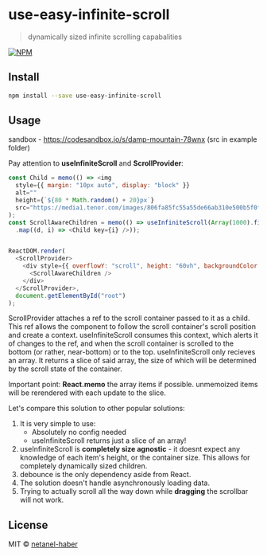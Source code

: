 # use-easy-infinite-scroll

> dynamically sized infinite scrolling capabalities

[![NPM](https://img.shields.io/npm/v/use-easy-infinite-scroll.svg)](https://www.npmjs.com/package/use-easy-infinite-scroll)

## Install

```bash
npm install --save use-easy-infinite-scroll
```

## Usage

sandbox - https://codesandbox.io/s/damp-mountain-78wnx (src in example folder)

Pay attention to **useInfiniteScroll** and **ScrollProvider**:
```javascript
const Child = memo(() => <img
  style={{ margin: "10px auto", display: "block" }}
  alt=""
  height={`${80 * Math.random() + 20}px`}
  src="https://media1.tenor.com/images/806fa85fc55a55de66ab310e500b5f0f/tenor.gif?itemid=5716621" />
);
const ScrollAwareChildren = memo(() => useInfiniteScroll(Array(1000).fill(0))
  .map((d, i) => <Child key={i} />));


ReactDOM.render(
  <ScrollProvider>
    <div style={{ overflowY: "scroll", height: "60vh", backgroundColor: "beige" }}>
      <ScrollAwareChildren />
    </div>
  </ScrollProvider>,
  document.getElementById("root")
);
```
ScrollProvider attaches a ref to the scroll container passed to it as a child.
This ref allows the component to follow the scroll container's scroll position and create a context.
useInfiniteScroll consumes this context, which alerts it of changes to the ref, and when the scroll container is scrolled to the bottom (or rather, near-bottom) or to the top.
useInfiniteScroll only recieves an array.  It returns a slice of said array, the size of which will be determined by the scroll state of the container.

Important point: **React.memo** the array items if possible. unmemoized items will be rerendered with each update to the slice.

Let's compare this solution to other popular solutions:
1. It is very simple to use:
    -  Absolutely no config needed
    -  useInfiniteScroll returns just a slice of an array!
2. useInfiniteScroll is **completely size agnostic** - it doesnt expect any knowledge of each item's height, or the container size. This allows for completely dynamically sized children.
3. debounce is the only dependency aside from React.
4. The solution doesn't handle asynchronously loading data.
5.  Trying to actually scroll all the way down while **dragging** the scrollbar will not work.

## License

MIT © [netanel-haber](https://github.com/netanel-haber)
